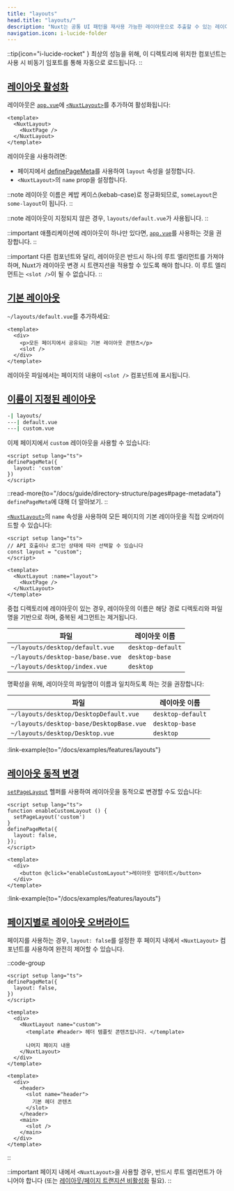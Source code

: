 ```yaml
---
title: "layouts"
head.title: "layouts/"
description: "Nuxt는 공통 UI 패턴을 재사용 가능한 레이아웃으로 추출할 수 있는 레이아웃 프레임워크를 제공합니다."
navigation.icon: i-lucide-folder
---
```


::tip{icon="i-lucide-rocket" }
최상의 성능을 위해, 이 디렉토리에 위치한 컴포넌트는 사용 시 비동기 임포트를 통해 자동으로 로드됩니다.
::

## [레이아웃 활성화](#enable-layouts)

레이아웃은 [`app.vue`](/docs/guide/directory-structure/app)에 [`<NuxtLayout>`](/docs/api/components/nuxt-layout)를 추가하여 활성화됩니다:

```vue [app.vue]
<template>
  <NuxtLayout>
    <NuxtPage />
  </NuxtLayout>
</template>
```

레이아웃을 사용하려면:
- 페이지에서 [definePageMeta](/docs/api/utils/define-page-meta)를 사용하여 `layout` 속성을 설정합니다.
- `<NuxtLayout>`의 `name` prop을 설정합니다.

::note
레이아웃 이름은 케밥 케이스(kebab-case)로 정규화되므로, `someLayout`은 `some-layout`이 됩니다.
::

::note
레이아웃이 지정되지 않은 경우, `layouts/default.vue`가 사용됩니다.
::

::important
애플리케이션에 레이아웃이 하나만 있다면, [`app.vue`](/docs/guide/directory-structure/app)를 사용하는 것을 권장합니다.
::

::important
다른 컴포넌트와 달리, 레이아웃은 반드시 하나의 루트 엘리먼트를 가져야 하며, Nuxt가 레이아웃 변경 시 트랜지션을 적용할 수 있도록 해야 합니다. 이 루트 엘리먼트는 `<slot />`이 될 수 없습니다.
::

## [기본 레이아웃](#default-layout)

`~/layouts/default.vue`를 추가하세요:

```vue [layouts/default.vue]
<template>
  <div>
    <p>모든 페이지에서 공유되는 기본 레이아웃 콘텐츠</p>
    <slot />
  </div>
</template>
```

레이아웃 파일에서는 페이지의 내용이 `<slot />` 컴포넌트에 표시됩니다.

## [이름이 지정된 레이아웃](#named-layout)

```bash [Directory Structure]
-| layouts/
---| default.vue
---| custom.vue
```

이제 페이지에서 `custom` 레이아웃을 사용할 수 있습니다:

```vue twoslash [pages/about.vue]
<script setup lang="ts">
definePageMeta({
  layout: 'custom'
})
</script>
```

::read-more{to="/docs/guide/directory-structure/pages#page-metadata"}
`definePageMeta`에 대해 더 알아보기.
::

[`<NuxtLayout>`](/docs/api/components/nuxt-layout)의 `name` 속성을 사용하여 모든 페이지의 기본 레이아웃을 직접 오버라이드할 수 있습니다:

```vue [app.vue]
<script setup lang="ts">
// API 호출이나 로그인 상태에 따라 선택할 수 있습니다
const layout = "custom";
</script>

<template>
  <NuxtLayout :name="layout">
    <NuxtPage />
  </NuxtLayout>
</template>
```

중첩 디렉토리에 레이아웃이 있는 경우, 레이아웃의 이름은 해당 경로 디렉토리와 파일명을 기반으로 하며, 중복된 세그먼트는 제거됩니다.

파일 | 레이아웃 이름
-- | --
`~/layouts/desktop/default.vue` | `desktop-default`
`~/layouts/desktop-base/base.vue` | `desktop-base`
`~/layouts/desktop/index.vue` | `desktop`

명확성을 위해, 레이아웃의 파일명이 이름과 일치하도록 하는 것을 권장합니다:

파일 | 레이아웃 이름
-- | --
`~/layouts/desktop/DesktopDefault.vue` | `desktop-default`
`~/layouts/desktop-base/DesktopBase.vue` | `desktop-base`
`~/layouts/desktop/Desktop.vue` | `desktop`

:link-example{to="/docs/examples/features/layouts"}

## [레이아웃 동적 변경](#changing-the-layout-dynamically)

[`setPageLayout`](/docs/api/utils/set-page-layout) 헬퍼를 사용하여 레이아웃을 동적으로 변경할 수도 있습니다:

```vue twoslash
<script setup lang="ts">
function enableCustomLayout () {
  setPageLayout('custom')
}
definePageMeta({
  layout: false,
});
</script>

<template>
  <div>
    <button @click="enableCustomLayout">레이아웃 업데이트</button>
  </div>
</template>
```

:link-example{to="/docs/examples/features/layouts"}

## [페이지별로 레이아웃 오버라이드](#overriding-a-layout-on-a-per-page-basis)

페이지를 사용하는 경우, `layout: false`를 설정한 후 페이지 내에서 `<NuxtLayout>` 컴포넌트를 사용하여 완전히 제어할 수 있습니다.

::code-group

```vue [pages/index.vue]
<script setup lang="ts">
definePageMeta({
  layout: false,
})
</script>

<template>
  <div>
    <NuxtLayout name="custom">
      <template #header> 헤더 템플릿 콘텐츠입니다. </template>

      나머지 페이지 내용
    </NuxtLayout>
  </div>
</template>
```

```vue [layouts/custom.vue]
<template>
  <div>
    <header>
      <slot name="header">
        기본 헤더 콘텐츠
      </slot>
    </header>
    <main>
      <slot />
    </main>
  </div>
</template>
```

::

::important
페이지 내에서 `<NuxtLayout>`을 사용할 경우, 반드시 루트 엘리먼트가 아니어야 합니다 (또는 [레이아웃/페이지 트랜지션 비활성화](/docs/getting-started/transitions#disable-transitions) 필요).
::
